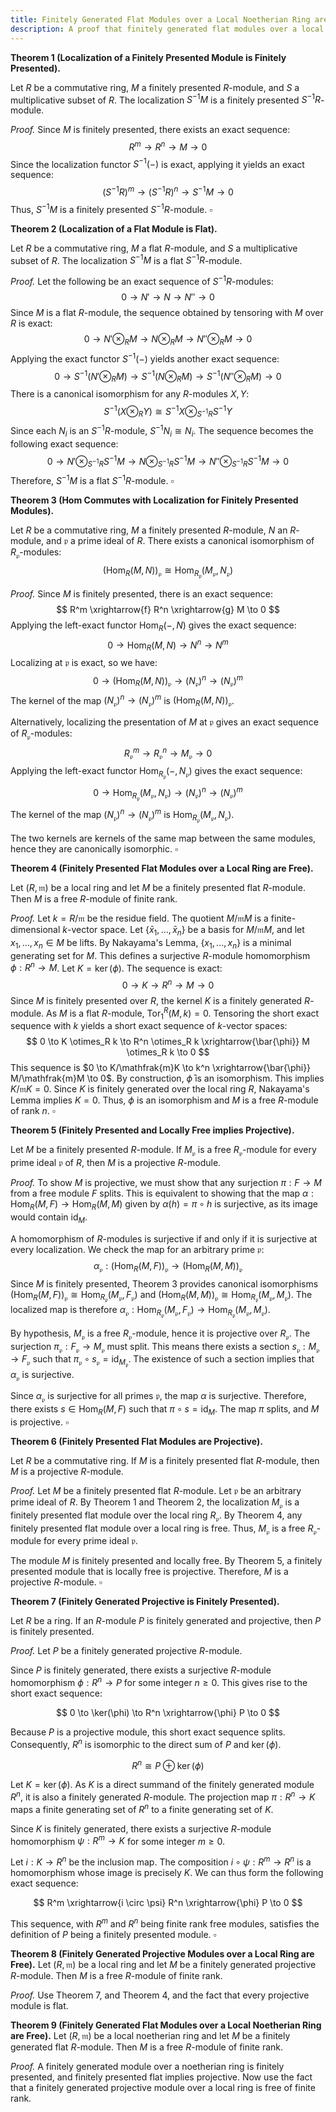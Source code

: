 ```yaml
---
title: Finitely Generated Flat Modules over a Local Noetherian Ring are Free
description: A proof that finitely generated flat modules over a local noetherian ring are free, demonstrated through localization techniques.
---
```


**Theorem 1 (Localization of a Finitely Presented Module is Finitely Presented).**

Let $R$ be a commutative ring, $M$ a finitely presented $R$-module, and $S$ a multiplicative subset of $R$. The localization $S^{-1}M$ is a finitely presented $S^{-1}R$-module.

*Proof.*
Since $M$ is finitely presented, there exists an exact sequence:
$$
R^m \to R^n \to M \to 0
$$
Since the localization functor $S^{-1}(-)$ is exact, applying it yields an exact sequence:
$$
(S^{-1}R)^m \to (S^{-1}R)^n \to S^{-1}M \to 0
$$
Thus, $S^{-1}M$ is a finitely presented $S^{-1}R$-module.
$\square$

**Theorem 2 (Localization of a Flat Module is Flat).**

Let $R$ be a commutative ring, $M$ a flat $R$-module, and $S$ a multiplicative subset of $R$. The localization $S^{-1}M$ is a flat $S^{-1}R$-module.

*Proof.*
Let the following be an exact sequence of $S^{-1}R$-modules:
$$
0 \to N' \to N \to N'' \to 0
$$
Since $M$ is a flat $R$-module, the sequence obtained by tensoring with $M$ over $R$ is exact:
$$
0 \to N' \otimes_R M \to N \otimes_R M \to N'' \otimes_R M \to 0
$$
Applying the exact functor $S^{-1}(-)$ yields another exact sequence:
$$
0 \to S^{-1}(N' \otimes_R M) \to S^{-1}(N \otimes_R M) \to S^{-1}(N'' \otimes_R M) \to 0
$$
There is a canonical isomorphism for any $R$-modules $X, Y$:
$$
S^{-1}(X \otimes_R Y) \cong S^{-1}X \otimes_{S^{-1}R} S^{-1}Y
$$
Since each $N_i$ is an $S^{-1}R$-module, $S^{-1}N_i \cong N_i$. The sequence becomes the following exact sequence:
$$
0 \to N' \otimes_{S^{-1}R} S^{-1}M \to N \otimes_{S^{-1}R} S^{-1}M \to N'' \otimes_{S^{-1}R} S^{-1}M \to 0
$$
Therefore, $S^{-1}M$ is a flat $S^{-1}R$-module.
$\square$

**Theorem 3 (Hom Commutes with Localization for Finitely Presented Modules).**

Let $R$ be a commutative ring, $M$ a finitely presented $R$-module, $N$ an $R$-module, and $\mathfrak{p}$ a prime ideal of $R$. There exists a canonical isomorphism of $R_\mathfrak{p}$-modules:
$$
(\operatorname{Hom}_R(M, N))_\mathfrak{p} \cong \operatorname{Hom}_{R_\mathfrak{p}}(M_\mathfrak{p}, N_\mathfrak{p})
$$

*Proof.*
Since $M$ is finitely presented, there is an exact sequence:
$$
R^m \xrightarrow{f} R^n \xrightarrow{g} M \to 0
$$
Applying the left-exact functor $\operatorname{Hom}_R(-, N)$ gives the exact sequence:
$$
0 \to \operatorname{Hom}_R(M, N) \to N^n \to N^m
$$
Localizing at $\mathfrak{p}$ is exact, so we have:
$$
0 \to (\operatorname{Hom}_R(M, N))_\mathfrak{p} \to (N_\mathfrak{p})^n \to (N_\mathfrak{p})^m
$$
The kernel of the map $(N_\mathfrak{p})^n \to (N_\mathfrak{p})^m$ is $(\operatorname{Hom}_R(M, N))_\mathfrak{p}$.

Alternatively, localizing the presentation of $M$ at $\mathfrak{p}$ gives an exact sequence of $R_\mathfrak{p}$-modules:
$$
R_\mathfrak{p}^m \to R_\mathfrak{p}^n \to M_\mathfrak{p} \to 0
$$
Applying the left-exact functor $\operatorname{Hom}_{R_\mathfrak{p}}(-, N_\mathfrak{p})$ gives the exact sequence:
$$
0 \to \operatorname{Hom}_{R_\mathfrak{p}}(M_\mathfrak{p}, N_\mathfrak{p}) \to (N_\mathfrak{p})^n \to (N_\mathfrak{p})^m
$$
The kernel of the map $(N_\mathfrak{p})^n \to (N_\mathfrak{p})^m$ is $\operatorname{Hom}_{R_\mathfrak{p}}(M_\mathfrak{p}, N_\mathfrak{p})$.

The two kernels are kernels of the same map between the same modules, hence they are canonically isomorphic.
$\square$

**Theorem 4 (Finitely Presented Flat Modules over a Local Ring are Free).**

Let $(R, \mathfrak{m})$ be a local ring and let $M$ be a finitely presented flat $R$-module. Then $M$ is a free $R$-module of finite rank.

*Proof.*
Let $k = R/\mathfrak{m}$ be the residue field. The quotient $M/\mathfrak{m}M$ is a finite-dimensional $k$-vector space. Let $\{\bar{x}_1, \dots, \bar{x}_n\}$ be a basis for $M/\mathfrak{m}M$, and let $x_1, \dots, x_n \in M$ be lifts. By Nakayama's Lemma, $\{x_1, \dots, x_n\}$ is a minimal generating set for $M$. This defines a surjective $R$-module homomorphism $\phi: R^n \to M$. Let $K = \ker(\phi)$. The sequence is exact:
$$
0 \to K \to R^n \to M \to 0
$$
Since $M$ is finitely presented over $R$, the kernel $K$ is a finitely generated $R$-module. As $M$ is a flat $R$-module, $\operatorname{Tor}_1^R(M, k) = 0$. Tensoring the short exact sequence with $k$ yields a short exact sequence of $k$-vector spaces:
$$
0 \to K \otimes_R k \to R^n \otimes_R k \xrightarrow{\bar{\phi}} M \otimes_R k \to 0
$$
This sequence is $0 \to K/\mathfrak{m}K \to k^n \xrightarrow{\bar{\phi}} M/\mathfrak{m}M \to 0$. By construction, $\bar{\phi}$ is an isomorphism. This implies $K/\mathfrak{m}K = 0$. Since $K$ is finitely generated over the local ring $R$, Nakayama's Lemma implies $K=0$. Thus, $\phi$ is an isomorphism and $M$ is a free $R$-module of rank $n$.
$\square$

**Theorem 5 (Finitely Presented and Locally Free implies Projective).**

Let $M$ be a finitely presented $R$-module. If $M_\mathfrak{p}$ is a free $R_\mathfrak{p}$-module for every prime ideal $\mathfrak{p}$ of $R$, then $M$ is a projective $R$-module.

*Proof.*
To show $M$ is projective, we must show that any surjection $\pi: F \to M$ from a free module $F$ splits. This is equivalent to showing that the map $\alpha: \operatorname{Hom}_R(M, F) \to \operatorname{Hom}_R(M, M)$ given by $\alpha(h) = \pi \circ h$ is surjective, as its image would contain $\operatorname{id}_M$.

A homomorphism of $R$-modules is surjective if and only if it is surjective at every localization. We check the map for an arbitrary prime $\mathfrak{p}$:
$$
\alpha_\mathfrak{p}: (\operatorname{Hom}_R(M, F))_\mathfrak{p} \to (\operatorname{Hom}_R(M, M))_\mathfrak{p}
$$
Since $M$ is finitely presented, Theorem 3 provides canonical isomorphisms $(\operatorname{Hom}_R(M, F))_\mathfrak{p} \cong \operatorname{Hom}_{R_\mathfrak{p}}(M_\mathfrak{p}, F_\mathfrak{p})$ and $(\operatorname{Hom}_R(M, M))_\mathfrak{p} \cong \operatorname{Hom}_{R_\mathfrak{p}}(M_\mathfrak{p}, M_\mathfrak{p})$. The localized map is therefore $\alpha_\mathfrak{p}: \operatorname{Hom}_{R_\mathfrak{p}}(M_\mathfrak{p}, F_\mathfrak{p}) \to \operatorname{Hom}_{R_\mathfrak{p}}(M_\mathfrak{p}, M_\mathfrak{p})$.

By hypothesis, $M_\mathfrak{p}$ is a free $R_\mathfrak{p}$-module, hence it is projective over $R_\mathfrak{p}$. The surjection $\pi_\mathfrak{p}: F_\mathfrak{p} \to M_\mathfrak{p}$ must split. This means there exists a section $s_\mathfrak{p}: M_\mathfrak{p} \to F_\mathfrak{p}$ such that $\pi_\mathfrak{p} \circ s_\mathfrak{p} = \operatorname{id}_{M_\mathfrak{p}}$. The existence of such a section implies that $\alpha_\mathfrak{p}$ is surjective.

Since $\alpha_\mathfrak{p}$ is surjective for all primes $\mathfrak{p}$, the map $\alpha$ is surjective. Therefore, there exists $s \in \operatorname{Hom}_R(M, F)$ such that $\pi \circ s = \operatorname{id}_M$. The map $\pi$ splits, and $M$ is projective.
$\square$

**Theorem 6 (Finitely Presented Flat Modules are Projective).**

Let $R$ be a commutative ring. If $M$ is a finitely presented flat $R$-module, then $M$ is a projective $R$-module.

*Proof.*
Let $M$ be a finitely presented flat $R$-module. Let $\mathfrak{p}$ be an arbitrary prime ideal of $R$. By Theorem 1 and Theorem 2, the localization $M_\mathfrak{p}$ is a finitely presented flat module over the local ring $R_\mathfrak{p}$. By Theorem 4, any finitely presented flat module over a local ring is free. Thus, $M_\mathfrak{p}$ is a free $R_\mathfrak{p}$-module for every prime ideal $\mathfrak{p}$.

The module $M$ is finitely presented and locally free. By Theorem 5, a finitely presented module that is locally free is projective. Therefore, $M$ is a projective $R$-module.
$\square$

**Theorem 7 (Finitely Generated Projective is Finitely Presented).**

Let $R$ be a ring. If an $R$-module $P$ is finitely generated and projective, then $P$ is finitely presented.

*Proof.*
Let $P$ be a finitely generated projective $R$-module.

Since $P$ is finitely generated, there exists a surjective $R$-module homomorphism $\phi: R^n \to P$ for some integer $n \ge 0$. This gives rise to the short exact sequence:

$$
0 \to \ker(\phi) \to R^n \xrightarrow{\phi} P \to 0
$$

Because $P$ is a projective module, this short exact sequence splits. Consequently, $R^n$ is isomorphic to the direct sum of $P$ and $\ker(\phi)$.

$$
R^n \cong P \oplus \ker(\phi)
$$

Let $K = \ker(\phi)$. As $K$ is a direct summand of the finitely generated module $R^n$, it is also a finitely generated $R$-module. The projection map $\pi: R^n \to K$ maps a finite generating set of $R^n$ to a finite generating set of $K$.

Since $K$ is finitely generated, there exists a surjective $R$-module homomorphism $\psi: R^m \to K$ for some integer $m \ge 0$.

Let $i: K \to R^n$ be the inclusion map. The composition $i \circ \psi: R^m \to R^n$ is a homomorphism whose image is precisely $K$. We can thus form the following exact sequence:

$$
R^m \xrightarrow{i \circ \psi} R^n \xrightarrow{\phi} P \to 0
$$

This sequence, with $R^m$ and $R^n$ being finite rank free modules, satisfies the definition of $P$ being a finitely presented module.
$\square$

**Theorem 8 (Finitely Generated Projective Modules over a Local Ring are Free).**
Let $(R, \mathfrak{m})$ be a local ring and let $M$ be a finitely generated projective $R$-module. Then $M$ is a free $R$-module of finite rank.

*Proof.* Use Theorem 7, and Theorem 4, and the fact that every projective module is flat.

**Theorem 9 (Finitely Generated Flat Modules over a Local Noetherian Ring are Free).**
Let $(R, \mathfrak{m})$ be a local noetherian ring and let $M$ be a finitely generated flat $R$-module. Then $M$ is a free $R$-module of finite rank.

*Proof.* A finitely generated module over a noetherian ring is finitely presented, and finitely presented flat implies projective. Now use the fact that a finitely generated projective module over a local ring is free of finite rank.